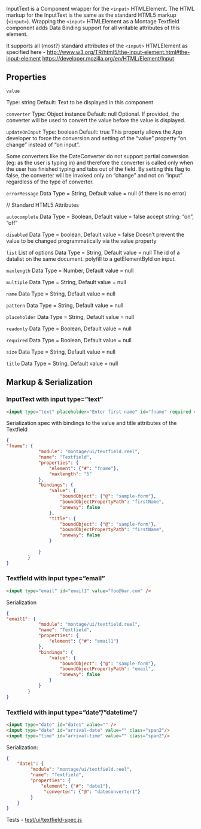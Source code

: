 InputText is a Component wrapper for the `<input>` HTMLElement. The HTML markup for the InputText is the same as the standard HTML5 markup (`<input>`). Wrapping the `<input>` HTMLElement as a Montage Textfield component adds Data Binding support for all writable attributes of this element.

It supports all (most?) standard attributes of the `<input>` HTMLElement as specified here - http://www.w3.org/TR/html5/the-input-element.html#the-input-element
https://developer.mozilla.org/en/HTML/Element/Input

## Properties

`value`

Type: string
Default: 
Text to be displayed in this component

`converter`
Type: Object instance
Default: null
Optional. If provided, the converter will be used to convert the value before the value is displayed.

`updateOnInput`
Type: boolean
Default: true
This property allows the App developer to force the conversion and setting of the “value” property “on change” instead of “on input”.

Some converters like the  DateConverter do not support partial conversion (eg: as the user is typing in) and therefore the converter is called only when the user has finished typing and tabs out of the field. By setting this flag to false, the converter will be invoked only on “change” and not on “input” regardless of the type of converter.

`errorMessage`
Data Type = String, Default value = null (if there is no error)

// Standard HTML5 Attributes

`autocomplete`
Data Type = Boolean, Default value = false
accept string: “on”, “off”

`disabled`
Data Type = boolean, Default value = false
Doesn’t prevent the value to be changed programmatically via the value property

`list`
List of options
Data Type = String, Default value = null
The id of a datalist on the same document.
polyfill to a getElementById on input.
        
`maxlength`
Data Type = Number, Default value = null

`multiple`
Data Type = String, Default value = null

`name`
Data Type = String, Default value = null
     
`pattern`
Data Type = String, Default value = null
        
`placeholder`
Data Type = String, Default value = null

`readonly`
Data Type = Boolean, Default value = null

`required`
Data Type = Boolean, Default value = null

`size`
Data Type = String, Default value = null

`title`
Data Type = String, Default value = null

## Markup & Serialization

### InputText with input type=”text”
```html
<input type="text" placeholder="Enter first name" id="fname" required value="foo" maxlength="20"/>
```

Serialization spec with bindings to the value and title attributes of the Textfield
```json
{
"fname": {
            "module": "montage/ui/textfield.reel",
            "name": "Textfield",
            "properties": {
                "element": {"#": "fname"},
                "maxlength": "5"
            },
            "bindings": {
                "value": {
                    "boundObject": {"@": "sample-form"},
                    "boundObjectPropertyPath": "firstName",
                    "oneway": false
                },
                "title": {
                    "boundObject": {"@": "sample-form"},
                    "boundObjectPropertyPath": "firstName",
                    "oneway": false
                }
                
            }
        }
}
```
### Textfield with input type=”email”
```html
<input type="email" id="email1" value="foo@bar.com" />
```

Serialization
```json
{
"email1": {
            "module": "montage/ui/textfield.reel",
            "name": "Textfield",
            "properties": {
                "element": {"#": "email1"}
            },
            "bindings": {
                "value": {
                    "boundObject": {"@": "sample-form"},
                    "boundObjectPropertyPath": "email",
                    "oneway": false
                }
            }           
        }
}
```

### Textfield with input type=”date”/”datetime”/
```html
<input type="date" id="date1" value="" />
<input type="date" id="arrival-date" value="" class="span2"/>
<input type="time" id="arrival-time" value="" class="span2"/>
```

Serialization:
```json
{       
    "date1": {
         "module": "montage/ui/textfield.reel",
         "name": "Textfield",
         "properties": {
             "element": {"#": "date1"},
              "converter": {"@": "dateconverter1"}
         }            
    }
}
```

Tests - [test/ui/textfield-spec.js](https://github.com/Motorola-Mobility/montage/blob/master/test/ui/textfield-spec.js)